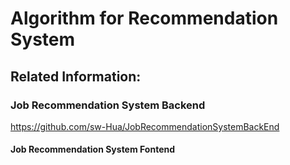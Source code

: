 # Algorithm for Recommendation System



## Related Information:



### Job Recommendation System Backend

https://github.com/sw-Hua/JobRecommendationSystemBackEnd



#### Job Recommendation System Fontend

